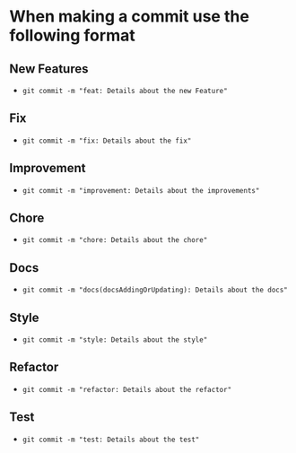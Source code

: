 # When making a commit use the following format

## New Features

- `git commit -m "feat: Details about the new Feature"`

## Fix

- `git commit -m "fix: Details about the fix"`

## Improvement

- `git commit -m "improvement: Details about the improvements"`

## Chore

- `git commit -m "chore: Details about the chore"`

## Docs

- `git commit -m "docs(docsAddingOrUpdating): Details about the docs"`

## Style

- `git commit -m "style: Details about the style"`

## Refactor

- `git commit -m "refactor: Details about the refactor"`

## Test

- `git commit -m "test: Details about the test"`

